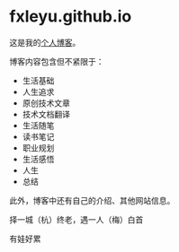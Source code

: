 # fxleyu.github.io

这是我的[个人博客](https://fxleyu.github.io/)。

博客内容包含但不紧限于：
- 生活基础
- 人生追求
- 原创技术文章
- 技术文档翻译
- 生活随笔
- 读书笔记
- 职业规划
- 生活感悟
- 人生
- 总结

此外，博客中还有自己的介绍、其他网站信息。

择一城（杭）终老，遇一人（梅）白首

有娃好累
